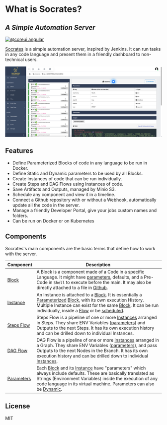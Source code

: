 # What is Socrates?

## _A Simple Automation Server_

[![@coreui angular](https://img.shields.io/badge/@coreui%20-angular-lightgrey.svg?style=flat-square)](https://github.com/coreui/angular)

[Socrates](./#a-simple-automation-server) is a simple automation server, inspired by Jenkins. It can run tasks in any code language and present them in a friendly dashboard to non-technical users.

![Overview](overview.png)

## Features

* Define Parameterized Blocks of code in any language to be run in Docker.
* Define Static and Dynamic parameters to be used by all Blocks.
* Create Instances of code that can be run individually.
* Create Steps and DAG Flows using Instances of code.
* Save Artifacts and Outputs, managed by Minio S3.
* Schedule any component and view it in a timeline.
* Connect a Github repository with or without a Webhook, automatically update all the code in the server.
* Manage a friendly Developer Portal, give your jobs custom names and folders.
* Can be run on Docker or on Kubernetes

## Components

Socrates's main components are the basic terms that define how to work with the server.

| Component                                      | Description                                                                                                                                                                                                                                                                                                                                                                                 |
| ---------------------------------------------- | ------------------------------------------------------------------------------------------------------------------------------------------------------------------------------------------------------------------------------------------------------------------------------------------------------------------------------------------------------------------------------------------- |
| [Block](fundamentals/projects.md)              | A Block is a component made of a Code in a specific Language. It might have [parameters](fundamentals/parameters/), defaults, and a Pre-Code in `Shell` to execute before the main. It may also be directly attached to a file in [Github](configuration/settings/github.md).                                                                                                               |
| [Instance](fundamentals/instances/)            | An Instance is attached to a [Block](fundamentals/projects.md). It is essentially a [Parameterized](fundamentals/parameters/) [Block](fundamentals/projects.md), with its own execution History. Multiple Instance can exist for the same [Block](fundamentals/projects.md). It can be run individually, inside a [Flow](fundamentals/flows/) or be [scheduled](fundamentals/scheduler.md). |
| [Steps Flow](fundamentals/flows/step-flows.md) | Steps Flow is a pipeline of one or more [Instances](fundamentals/instances/) arranged in Steps. They share ENV Variables ([parameters](fundamentals/parameters/)) and Outputs to the next Steps. It has its own execution history and can be drilled down to individual Instances.                                                                                                          |
| [DAG Flow](fundamentals/flows/dag-flows.md)    | DAG Flow is a pipeline of one or more [Instances](fundamentals/instances/) arranged in a Graph. They share ENV Variables ([parameters](fundamentals/parameters/)), and pass Outputs to the next Nodes in the Branch. It has its own execution history and can be drilled down to individual [Instances](fundamentals/instances/).                                                           |
| [Parameters](fundamentals/parameters/)         | Each [Block](fundamentals/projects.md) and its [Instance](fundamentals/instances/) have "parameters" which always include defaults. These are basically translated as Strings (Environment Variables) inside the execution of any code language in its virtual machine. Parameters can also be [Dynamic](fundamentals/parameters/dynamic.md).                                               |

## License

MIT

